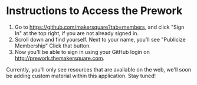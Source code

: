 Instructions to Access the Prework
===========


1. Go to https://github.com/makersquare?tab=members, and click "Sign In" at the top right, if you are not already signed in.
2. Scroll down and find yourself. Next to your name, you'll see "Publicize Membership" Click that button.
3. Now you'll be able to sign in using your GitHub login on http://prework.themakersquare.com.

Currently, you'll only see resources that are available on the web, we'll soon be adding custom material within this application. Stay tuned!
